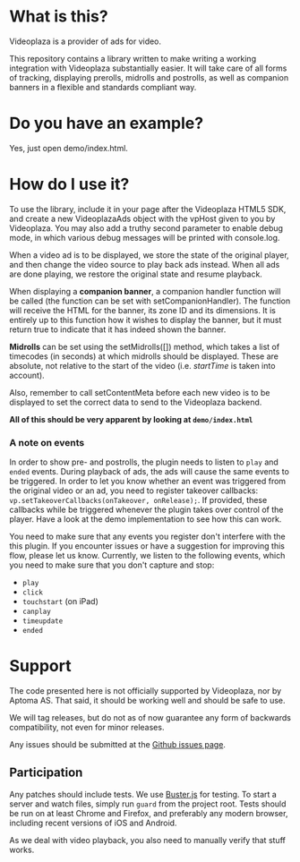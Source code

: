 # What is this? #
Videoplaza is a provider of ads for video.

This repository contains a library written to make writing a working
integration with Videoplaza substantially easier. It will take care of
all forms of tracking, displaying prerolls, midrolls and postrolls, as
well as companion banners in a flexible and standards compliant way.

# Do you have an example? #

Yes, just open demo/index.html.

# How do I use it? #
To use the library, include it in your page after the Videoplaza HTML5
SDK, and create a new VideoplazaAds object with the vpHost given to you
by Videoplaza. You may also add a truthy second parameter to enable
debug mode, in which various debug messages will be printed with
console.log.

When a video ad is to be displayed, we store the state of the original
player, and then change the video source to play back ads instead. When
all ads are done playing, we restore the original state and resume
playback.

When displaying a **companion banner**, a companion handler function will be
called (the function can be set with setCompanionHandler). The function
will receive the HTML for the banner, its zone ID and its dimensions. It
is entirely up to this function how it wishes to display the banner, but
it must return true to indicate that it has indeed shown the banner.

**Midrolls** can be set using the setMidrolls([]) method, which takes a list
of timecodes (in seconds) at which midrolls should be displayed. These
are absolute, not relative to the start of the video (i.e. *startTime*
is taken into account).

Also, remember to call setContentMeta before each new video is to be
displayed to set the correct data to send to the Videoplaza backend.

**All of this should be very apparent by looking at `demo/index.html`**

### A note on events ###
In order to show pre- and postrolls, the plugin needs to listen to `play`
and `ended` events. During playback of ads, the ads will cause the same
events to be triggered. In order to let you know whether an event was
triggered from the original video or an ad, you need to register takeover
callbacks: `vp.setTakeoverCallbacks(onTakeover, onRelease);`. If provided,
these callbacks while be triggered whenever the plugin takes over control of
the player. Have a look at the demo implementation to see how this can work.

You need to make sure that any events you register don't interfere with the
this plugin. If you encounter issues or have a suggestion for improving this
flow, please let us know. Currently, we listen to the following events, which
you need to make sure that you don't capture and stop:

* `play`
* `click`
* `touchstart` (on iPad)
* `canplay`
* `timeupdate`
* `ended`


# Support #
The code presented here is not officially supported by Videoplaza, nor
by Aptoma AS. That said, it should be working well and should be safe to
use.

We will tag releases, but do not as of now guarantee any form of backwards
compatibility, not even for minor releases.

Any issues should be submitted at the [Github issues page](https://github.com/aptoma/videoplaza-html5/issues).

## Participation ##

Any patches should include tests. We use [Buster.js](http://docs.busterjs.org/)
for testing. To start a server and watch files, simply run `guard` from the
project root. Tests should be run on at least Chrome and Firefox, and preferably
any modern browser, including recent versions of iOS and Android.

As we deal with video playback, you also need to manually verify that stuff
works.
